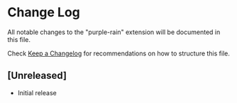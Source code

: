 # Change Log

All notable changes to the "purple-rain" extension will be documented in this file.

Check [Keep a Changelog](http://keepachangelog.com/) for recommendations on how to structure this file.

## [Unreleased]

- Initial release
